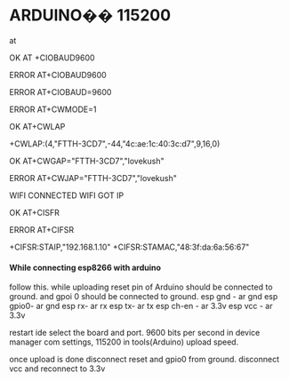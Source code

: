 # ARDUINO�� 115200

at


OK
AT +CIOBAUD9600


ERROR
AT+CIOBAUD9600


ERROR
AT+CIOBAUD=9600


ERROR
AT+CWMODE=1


OK
AT+CWLAP

+CWLAP:(4,"FTTH-3CD7",-44,"4c:ae:1c:40:3c:d7",9,16,0)

OK
AT+CWGAP="FTTH-3CD7","lovekush"


ERROR
AT+CWJAP="FTTH-3CD7","lovekush"

WIFI CONNECTED
WIFI GOT IP

OK
AT+CISFR


ERROR
AT+CIFSR

+CIFSR:STAIP,"192.168.1.10"
+CIFSR:STAMAC,"48:3f:da:6a:56:67"


#### While connecting esp8266 with arduino 

follow this.
while uploading reset pin of Arduino should be connected to ground. and gpoi 0 should be connected to ground.
esp gnd - ar gnd
esp gpio0- ar gnd
esp rx- ar rx
esp tx- ar tx
esp ch-en - ar 3.3v
esp vcc - ar 3.3v

restart ide select the board and port. 9600 bits per second in device manager com settings, 115200 in tools(Arduino) upload speed.

once upload is done disconnect reset and gpio0 from ground. disconnect vcc and reconnect to 3.3v
